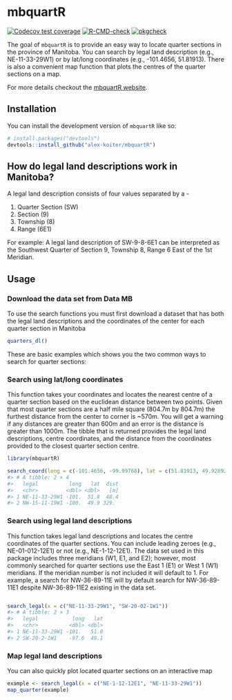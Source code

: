 
<!-- README.md is generated from README.Rmd. Please edit that file -->

# mbquartR

<!-- badges: start -->

[![Codecov test
coverage](https://codecov.io/gh/alex-koiter/mbquartR/branch/main/graph/badge.svg)](https://app.codecov.io/gh/alex-koiter/mbquartR?branch=main)
[![R-CMD-check](https://github.com/alex-koiter/mbquartR/actions/workflows/R-CMD-check.yaml/badge.svg)](https://github.com/alex-koiter/mbquartR/actions/workflows/R-CMD-check.yaml)
[![pkgcheck](https://github.com/alex-koiter/mbquartR/workflows/pkgcheck/badge.svg)](https://github.com/alex-koiter/mbquartR/actions?query=workflow%3Apkgcheck)
<!-- badges: end -->

The goal of `mbquartR` is to provide an easy way to locate quarter
sections in the province of Manitoba. You can search by legal land
description (e.g., NE-11-33-29W1) or by lat/long coordinates (e.g.,
-101.4656, 51.81913). There is also a convenient map function that plots
the centres of the quarter sections on a map.

For more details checkout the [mbquartR
website](http://alexkoiter.ca/mbquartR/).

## Installation

You can install the development version of `mbquartR` like so:

``` r
# install.packages("devtools")
devtools::install_github("alex-koiter/mbquartR")
```

## How do legal land descriptions work in Manitoba?

A legal land description consists of four values separated by a -

1.  Quarter Section (SW)
2.  Section (9)
3.  Township (8)
4.  Range (6E1)

For example: A legal land description of SW-9-8-6E1 can be interpreted
as the Southwest Quarter of Section 9, Township 8, Range 6 East of the
1st Meridian.

## Usage

### Download the data set from Data MB

To use the search functions you must first download a dataset that has
both the legal land descriptions and the coordinates of the center for
each quarter section in Manitoba

``` r
quarters_dl()
```

These are basic examples which shows you the two common ways to search
for quarter sections:

### Search using lat/long coordinates

This function takes your coordinates and locates the nearest centre of a
quarter section based on the euclidean distance between two points.
Given that most quarter sections are a half mile square (804.7m by
804.7m) the furthest distance from the center to corner is ~570m. You
will get a warning if any distances are greater than 600m and an error
is the distance is greater than 1000m. The tibble that is returned
provides the legal land descriptions, centre coordinates, and the
distance from the coordinates provided to the closest quarter section
centre.

``` r
library(mbquartR)

search_coord(long = c(-101.4656, -99.99768), lat = c(51.81913, 49.928926))
#> # A tibble: 2 × 4
#>   legal          long   lat  dist
#>   <chr>         <dbl> <dbl>   [m]
#> 1 NE-11-33-29W1 -101.  51.8  48.4
#> 2 NW-15-11-19W1 -100.  49.9 329.
```

### Search using legal land descriptions

This function takes legal land descriptions and locates the centre
coordinates of the quarter sections. You can include leading zeroes
(e.g., NE-01-012-12E1) or not (e.g., NE-1-12-12E1). The data set used in
this package includes three meridians (W1, E1, and E2); however, most
commonly searched for quarter sections use the East 1 (E1) or West 1
(W1) meridians. If the meridian number is not included it will default
to 1. For example, a search for NW-36-89-11E will by default search for
NW-36-89-11E1 despite NW-36-89-11E2 existing in the data set.

``` r

search_legal(x = c("NE-11-33-29W1", "SW-20-02-1W1"))
#> # A tibble: 2 × 3
#>   legal           long   lat
#>   <chr>          <dbl> <dbl>
#> 1 NE-11-33-29W1 -101.   51.8
#> 2 SW-20-2-1W1    -97.6  49.1
```

### Map legal land descriptions

You can also quickly plot located quarter sections on an interactive map

``` r
example <- search_legal(x = c("NE-1-12-12E1", "NE-11-33-29W1"))
map_quarter(example)
```
